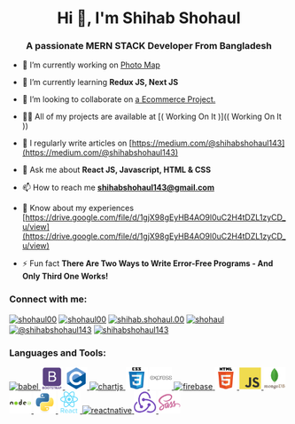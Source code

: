 <h1 align="center">Hi 👋, I'm Shihab Shohaul</h1>
<h3 align="center">A passionate MERN STACK Developer From Bangladesh</h3>

- 🔭 I’m currently working on [Photo Map](https://github.com/Shohaul00/Photo-Map)

- 🌱 I’m currently learning **Redux JS, Next JS**

- 👯 I’m looking to collaborate on [a Ecommerce Project.](https://github.com/Shohaul00/brothers-zone)

- 👨‍💻 All of my projects are available at [( Working On It )](( Working On It ))

- 📝 I regularly write articles on [https://medium.com/@shihabshohaul143](https://medium.com/@shihabshohaul143)

- 💬 Ask me about **React JS, Javascript, HTML & CSS**

- 📫 How to reach me **shihabshohaul143@gmail.com**

- 📄 Know about my experiences [https://drive.google.com/file/d/1gjX98gEyHB4AO9l0uC2H4tDZL1zyCD_u/view](https://drive.google.com/file/d/1gjX98gEyHB4AO9l0uC2H4tDZL1zyCD_u/view)

- ⚡ Fun fact **There Are Two Ways to Write Error-Free Programs - And Only Third One Works!**

<h3 align="left">Connect with me:</h3>
<p align="left">
<a href="https://twitter.com/shohaul00" target="blank"><img align="center" src="https://raw.githubusercontent.com/rahuldkjain/github-profile-readme-generator/neutral-icons/src/images/icons/Social/twitter.svg" alt="shohaul00" height="30" width="40" /></a>
<a href="https://linkedin.com/in/shohaul00" target="blank"><img align="center" src="https://raw.githubusercontent.com/rahuldkjain/github-profile-readme-generator/neutral-icons/src/images/icons/Social/linked-in-alt.svg" alt="shohaul00" height="30" width="40" /></a>
<a href="https://fb.com/shihab.shohaul.00" target="blank"><img align="center" src="https://raw.githubusercontent.com/rahuldkjain/github-profile-readme-generator/neutral-icons/src/images/icons/Social/facebook.svg" alt="shihab.shohaul.00" height="30" width="40" /></a>
<a href="https://instagram.com/shohaul" target="blank"><img align="center" src="https://raw.githubusercontent.com/rahuldkjain/github-profile-readme-generator/neutral-icons/src/images/icons/Social/instagram.svg" alt="shohaul" height="30" width="40" /></a>
<a href="https://medium.com/@shihabshohaul143" target="blank"><img align="center" src="https://raw.githubusercontent.com/rahuldkjain/github-profile-readme-generator/neutral-icons/src/images/icons/Social/medium.svg" alt="@shihabshohaul143" height="30" width="40" /></a>
<a href="https://www.hackerrank.com/shihabshohaul143" target="blank"><img align="center" src="https://raw.githubusercontent.com/rahuldkjain/github-profile-readme-generator/neutral-icons/src/images/icons/Social/hackerrank.svg" alt="shihabshohaul143" height="30" width="40" /></a>
</p>

<h3 align="left">Languages and Tools:</h3>
<p align="left"> <a href="https://babeljs.io/" target="_blank"> <img src="https://www.vectorlogo.zone/logos/babeljs/babeljs-icon.svg" alt="babel" width="40" height="40"/> </a> <a href="https://getbootstrap.com" target="_blank"> <img src="https://raw.githubusercontent.com/devicons/devicon/master/icons/bootstrap/bootstrap-plain-wordmark.svg" alt="bootstrap" width="40" height="40"/> </a> <a href="https://www.cprogramming.com/" target="_blank"> <img src="https://raw.githubusercontent.com/devicons/devicon/master/icons/c/c-original.svg" alt="c" width="40" height="40"/> </a> <a href="https://www.chartjs.org" target="_blank"> <img src="https://www.chartjs.org/media/logo-title.svg" alt="chartjs" width="40" height="40"/> </a> <a href="https://www.w3schools.com/css/" target="_blank"> <img src="https://raw.githubusercontent.com/devicons/devicon/master/icons/css3/css3-original-wordmark.svg" alt="css3" width="40" height="40"/> </a> <a href="https://expressjs.com" target="_blank"> <img src="https://raw.githubusercontent.com/devicons/devicon/master/icons/express/express-original-wordmark.svg" alt="express" width="40" height="40"/> </a> <a href="https://firebase.google.com/" target="_blank"> <img src="https://www.vectorlogo.zone/logos/firebase/firebase-icon.svg" alt="firebase" width="40" height="40"/> </a> <a href="https://www.w3.org/html/" target="_blank"> <img src="https://raw.githubusercontent.com/devicons/devicon/master/icons/html5/html5-original-wordmark.svg" alt="html5" width="40" height="40"/> </a> <a href="https://developer.mozilla.org/en-US/docs/Web/JavaScript" target="_blank"> <img src="https://raw.githubusercontent.com/devicons/devicon/master/icons/javascript/javascript-original.svg" alt="javascript" width="40" height="40"/> </a> <a href="https://www.mongodb.com/" target="_blank"> <img src="https://raw.githubusercontent.com/devicons/devicon/master/icons/mongodb/mongodb-original-wordmark.svg" alt="mongodb" width="40" height="40"/> </a> <a href="https://nodejs.org" target="_blank"> <img src="https://raw.githubusercontent.com/devicons/devicon/master/icons/nodejs/nodejs-original-wordmark.svg" alt="nodejs" width="40" height="40"/> </a> <a href="https://www.python.org" target="_blank"> <img src="https://raw.githubusercontent.com/devicons/devicon/master/icons/python/python-original.svg" alt="python" width="40" height="40"/> </a> <a href="https://reactjs.org/" target="_blank"> <img src="https://raw.githubusercontent.com/devicons/devicon/master/icons/react/react-original-wordmark.svg" alt="react" width="40" height="40"/> </a> <a href="https://reactnative.dev/" target="_blank"> <img src="https://reactnative.dev/img/header_logo.svg" alt="reactnative" width="40" height="40"/> </a> <a href="https://redux.js.org" target="_blank"> <img src="https://raw.githubusercontent.com/devicons/devicon/master/icons/redux/redux-original.svg" alt="redux" width="40" height="40"/> </a> <a href="https://sass-lang.com" target="_blank"> <img src="https://raw.githubusercontent.com/devicons/devicon/master/icons/sass/sass-original.svg" alt="sass" width="40" height="40"/> </a> </p>
